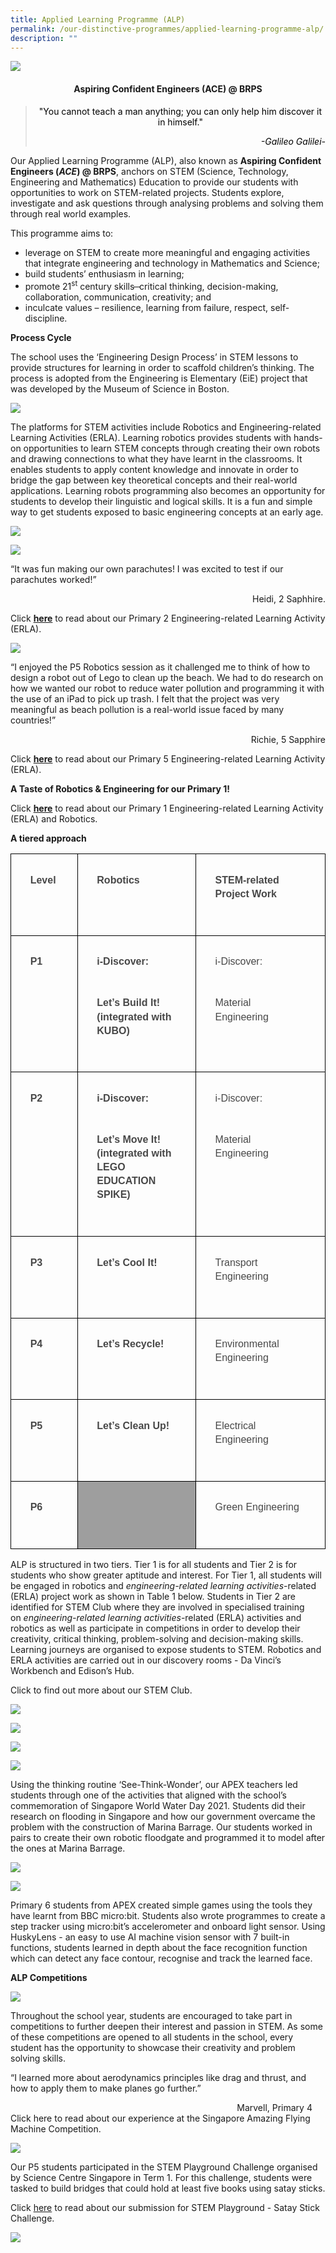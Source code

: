 ```yaml
---
title: Applied Learning Programme (ALP)
permalink: /our-distinctive-programmes/applied-learning-programme-alp/
description: ""
---
```

![](/images/2023%20Photos/alp%20-%20banner.JPG)
<h4 style="text-align: center;"><strong>Aspiring Confident Engineers (ACE) @ BRPS</strong></h4>
<blockquote>
<p style="text-align: center;"><span style="color: #000000;">"You cannot teach a man anything; you can only help him discover it in himself."</span></p>
<p style="text-align: right;"><span style="color: #000000;"><em>-Galileo Galilei-</em></span></p>
</blockquote>
<p>Our Applied Learning Programme (ALP), also known as&nbsp;<strong>Aspiring Confident Engineers (</strong><strong><em>ACE</em></strong><strong>) @ BRPS</strong>, anchors on STEM (Science, Technology, Engineering and Mathematics) Education to provide our students with opportunities to work on STEM-related projects. Students explore, investigate and ask questions through analysing problems and solving them through real world examples.</p>
<p>This programme aims to:</p>
<ul>
<li>leverage on STEM to create more meaningful and engaging activities that integrate engineering and technology in Mathematics and Science;</li>
<li>build students’ enthusiasm in learning;</li>
<li>promote 21<sup>st</sup>&nbsp;century skills ̶ critical thinking, decision-making, collaboration, communication, creativity; and</li>
<li>inculcate values – resilience, learning from failure, respect, self-discipline.</li>
</ul>
<p><strong>Process Cycle</strong></p>
<p>The school uses the ‘Engineering Design Process’ in STEM lessons to provide structures for learning in order to scaffold children’s thinking. The process is adopted from the Engineering is Elementary (EiE) project that was developed by the Museum of Science in Boston.</p>
<img src="/images/Capture-7.jpg">
<p>The platforms for STEM activities include Robotics and Engineering-related Learning Activities (ERLA). Learning robotics provides students with hands-on opportunities to learn STEM concepts through creating their own robots and drawing connections to what they have learnt in the classrooms. It enables students to apply content knowledge and innovate in order to bridge the gap between key theoretical concepts and their real-world applications. Learning robots programming also becomes an opportunity for students to develop their linguistic and logical skills. It is a fun and simple way to get students exposed to basic engineering concepts at an early age.</p>

![](/images/2023%20Photos/alp%20-%202a.jpg)

![](/images/2023%20Photos/alp%20-%202b.jpg)

<p>“It was fun making our own parachutes! I was excited to test if our parachutes worked!”</p>
<p style="text-align: right;">Heidi, 2 Saphhire.</p>
<p>Click&nbsp;<strong><a href="/departments/junior-primary/">here</a></strong>&nbsp;to read about our Primary 2 Engineering-related Learning Activity (ERLA).</p>

![](/images/2023%20Photos/alp%20-%203.jpg)

<p>“I enjoyed the P5 Robotics session as it challenged me to think of how to design a robot out of Lego to clean up the beach. We had to do research on how we wanted our robot to reduce water pollution and programming it with the use of an iPad to pick up trash. I felt that the project was very meaningful as beach pollution is a real-world issue faced by many countries!”</p>
<p style="text-align: right;">Richie, 5 Sapphire</p>
<p>Click&nbsp;<strong><a href="/2021/04/28/engineering-related-learning-activities-erla-and-robotics/">here</a></strong>&nbsp;to read about our Primary 5 Engineering-related Learning Activity (ERLA).
	
</p><p><strong>A Taste of Robotics &amp; Engineering for our Primary 1!</strong></p>
<p>Click&nbsp;<strong><a href="/2021/10/06/a-taste-of-robotics-engineering-for-our-primary-1/">here</a></strong>&nbsp;to read about our Primary 1 Engineering-related Learning Activity (ERLA) and Robotics.</p>

<p><strong>A tiered approach</strong></p>

<table style="border:none;border-collapse:collapse;"><colgroup><col width="111"><col width="231"><col width="261"></colgroup><tbody><tr style="height:30pt"><td style="border-left:solid #000000 0.6666667500000001pt;border-right:solid #000000 0.6666667500000001pt;border-bottom:solid #000000 0.6666667500000001pt;border-top:solid #000000 0.6666667500000001pt;vertical-align:top;padding:8pt 8pt 8pt 8pt;overflow:hidden;overflow-wrap:break-word;"><p style="line-height:1.38;margin-left: 15pt;margin-right: 15pt;margin-top:15pt;margin-bottom:33pt;" dir="ltr"><span style="font-size:12pt;font-family:Arial;color:#484848;background-color:transparent;font-weight:700;font-style:normal;font-variant:normal;text-decoration:none;vertical-align:baseline;white-space:pre;white-space:pre-wrap;">Level</span></p></td><td style="border-left:solid #000000 0.6666667500000001pt;border-right:solid #000000 0.6666667500000001pt;border-bottom:solid #000000 0.6666667500000001pt;border-top:solid #000000 0.6666667500000001pt;vertical-align:top;padding:8pt 8pt 8pt 8pt;overflow:hidden;overflow-wrap:break-word;"><p style="line-height:1.38;margin-left: 15pt;margin-right: 15pt;margin-top:15pt;margin-bottom:33pt;" dir="ltr"><span style="font-size:12pt;font-family:Arial;color:#484848;background-color:transparent;font-weight:700;font-style:normal;font-variant:normal;text-decoration:none;vertical-align:baseline;white-space:pre;white-space:pre-wrap;">Robotics</span></p></td><td style="border-left:solid #000000 0.6666667500000001pt;border-right:solid #000000 0.6666667500000001pt;border-bottom:solid #000000 0.6666667500000001pt;border-top:solid #000000 0.6666667500000001pt;vertical-align:top;padding:8pt 8pt 8pt 8pt;overflow:hidden;overflow-wrap:break-word;"><p style="line-height:1.38;margin-left: 15pt;margin-right: 15pt;margin-top:15pt;margin-bottom:33pt;" dir="ltr"><span style="font-size:12pt;font-family:Arial;color:#484848;background-color:transparent;font-weight:700;font-style:normal;font-variant:normal;text-decoration:none;vertical-align:baseline;white-space:pre;white-space:pre-wrap;">STEM-related Project Work</span></p></td></tr><tr style="height:30pt"><td style="border-left:solid #000000 0.6666667500000001pt;border-right:solid #000000 0.6666667500000001pt;border-bottom:solid #000000 0.6666667500000001pt;border-top:solid #000000 0.6666667500000001pt;vertical-align:top;padding:8pt 8pt 8pt 8pt;overflow:hidden;overflow-wrap:break-word;"><p style="line-height:1.38;margin-left: 15pt;margin-right: 15pt;margin-top:15pt;margin-bottom:33pt;" dir="ltr"><span style="font-size:12pt;font-family:Arial;color:#484848;background-color:transparent;font-weight:700;font-style:normal;font-variant:normal;text-decoration:none;vertical-align:baseline;white-space:pre;white-space:pre-wrap;">P1</span></p></td><td style="border-left:solid #000000 0.6666667500000001pt;border-right:solid #000000 0.6666667500000001pt;border-bottom:solid #000000 0.6666667500000001pt;border-top:solid #000000 0.6666667500000001pt;vertical-align:top;padding:8pt 8pt 8pt 8pt;overflow:hidden;overflow-wrap:break-word;"><p style="line-height:1.38;margin-left: 15pt;margin-right: 15pt;margin-top:15pt;margin-bottom:33pt;" dir="ltr"><span style="font-size:12pt;font-family:Arial;color:#484848;background-color:transparent;font-weight:700;font-style:normal;font-variant:normal;text-decoration:none;vertical-align:baseline;white-space:pre;white-space:pre-wrap;">i-Discover:</span></p><p style="line-height:1.38;margin-left: 15pt;margin-right: 15pt;margin-top:15pt;margin-bottom:33pt;" dir="ltr"><span style="font-size:12pt;font-family:Arial;color:#484848;background-color:transparent;font-weight:700;font-style:normal;font-variant:normal;text-decoration:none;vertical-align:baseline;white-space:pre;white-space:pre-wrap;">Let’s Build It! (integrated with KUBO)</span></p></td><td style="border-left:solid #000000 0.6666667500000001pt;border-right:solid #000000 0.6666667500000001pt;border-bottom:solid #000000 0.6666667500000001pt;border-top:solid #000000 0.6666667500000001pt;vertical-align:top;padding:8pt 8pt 8pt 8pt;overflow:hidden;overflow-wrap:break-word;"><p style="line-height:1.38;margin-left: 15pt;margin-right: 15pt;margin-top:15pt;margin-bottom:33pt;" dir="ltr"><span style="font-size:12pt;font-family:Arial;color:#484848;background-color:transparent;font-weight:400;font-style:normal;font-variant:normal;text-decoration:none;vertical-align:baseline;white-space:pre;white-space:pre-wrap;">i-Discover:</span></p><p style="line-height:1.38;margin-left: 15pt;margin-right: 15pt;margin-top:15pt;margin-bottom:33pt;" dir="ltr"><span style="font-size:12pt;font-family:Arial;color:#484848;background-color:transparent;font-weight:400;font-style:normal;font-variant:normal;text-decoration:none;vertical-align:baseline;white-space:pre;white-space:pre-wrap;">Material Engineering</span></p></td></tr><tr style="height:30pt"><td style="border-left:solid #000000 0.6666667500000001pt;border-right:solid #000000 0.6666667500000001pt;border-bottom:solid #000000 0.6666667500000001pt;border-top:solid #000000 0.6666667500000001pt;vertical-align:top;padding:8pt 8pt 8pt 8pt;overflow:hidden;overflow-wrap:break-word;"><p style="line-height:1.38;margin-left: 15pt;margin-right: 15pt;margin-top:15pt;margin-bottom:33pt;" dir="ltr"><span style="font-size:12pt;font-family:Arial;color:#484848;background-color:transparent;font-weight:700;font-style:normal;font-variant:normal;text-decoration:none;vertical-align:baseline;white-space:pre;white-space:pre-wrap;">P2</span></p></td><td style="border-left:solid #000000 0.6666667500000001pt;border-right:solid #000000 0.6666667500000001pt;border-bottom:solid #000000 0.6666667500000001pt;border-top:solid #000000 0.6666667500000001pt;vertical-align:top;padding:8pt 8pt 8pt 8pt;overflow:hidden;overflow-wrap:break-word;"><p style="line-height:1.38;margin-left: 15pt;margin-right: 15pt;margin-top:15pt;margin-bottom:33pt;" dir="ltr"><span style="font-size:12pt;font-family:Arial;color:#484848;background-color:transparent;font-weight:700;font-style:normal;font-variant:normal;text-decoration:none;vertical-align:baseline;white-space:pre;white-space:pre-wrap;">i-Discover:</span></p><p style="line-height:1.38;margin-left: 15pt;margin-right: 15pt;margin-top:15pt;margin-bottom:33pt;" dir="ltr"><span style="font-size:12pt;font-family:Arial;color:#484848;background-color:transparent;font-weight:700;font-style:normal;font-variant:normal;text-decoration:none;vertical-align:baseline;white-space:pre;white-space:pre-wrap;">Let’s Move It! (integrated with LEGO EDUCATION SPIKE)</span></p></td><td style="border-left:solid #000000 0.6666667500000001pt;border-right:solid #000000 0.6666667500000001pt;border-bottom:solid #000000 0.6666667500000001pt;border-top:solid #000000 0.6666667500000001pt;vertical-align:top;padding:8pt 8pt 8pt 8pt;overflow:hidden;overflow-wrap:break-word;"><p style="line-height:1.38;margin-left: 15pt;margin-right: 15pt;margin-top:15pt;margin-bottom:33pt;" dir="ltr"><span style="font-size:12pt;font-family:Arial;color:#484848;background-color:transparent;font-weight:400;font-style:normal;font-variant:normal;text-decoration:none;vertical-align:baseline;white-space:pre;white-space:pre-wrap;">i-Discover:</span></p><p style="line-height:1.38;margin-left: 15pt;margin-right: 15pt;margin-top:15pt;margin-bottom:33pt;" dir="ltr"><span style="font-size:12pt;font-family:Arial;color:#484848;background-color:transparent;font-weight:400;font-style:normal;font-variant:normal;text-decoration:none;vertical-align:baseline;white-space:pre;white-space:pre-wrap;">Material Engineering</span></p></td></tr><tr style="height:30pt"><td style="border-left:solid #000000 0.6666667500000001pt;border-right:solid #000000 0.6666667500000001pt;border-bottom:solid #000000 0.6666667500000001pt;border-top:solid #000000 0.6666667500000001pt;vertical-align:top;padding:8pt 8pt 8pt 8pt;overflow:hidden;overflow-wrap:break-word;"><p style="line-height:1.38;margin-left: 15pt;margin-right: 15pt;margin-top:15pt;margin-bottom:33pt;" dir="ltr"><span style="font-size:12pt;font-family:Arial;color:#484848;background-color:transparent;font-weight:700;font-style:normal;font-variant:normal;text-decoration:none;vertical-align:baseline;white-space:pre;white-space:pre-wrap;">P3</span></p></td><td style="border-left:solid #000000 0.6666667500000001pt;border-right:solid #000000 0.6666667500000001pt;border-bottom:solid #000000 0.6666667500000001pt;border-top:solid #000000 0.6666667500000001pt;vertical-align:top;padding:8pt 8pt 8pt 8pt;overflow:hidden;overflow-wrap:break-word;"><p style="line-height:1.38;margin-left: 15pt;margin-right: 15pt;margin-top:15pt;margin-bottom:33pt;" dir="ltr"><span style="font-size:12pt;font-family:Arial;color:#484848;background-color:transparent;font-weight:700;font-style:normal;font-variant:normal;text-decoration:none;vertical-align:baseline;white-space:pre;white-space:pre-wrap;">Let’s Cool It!</span></p></td><td style="border-left:solid #000000 0.6666667500000001pt;border-right:solid #000000 0.6666667500000001pt;border-bottom:solid #000000 0.6666667500000001pt;border-top:solid #000000 0.6666667500000001pt;vertical-align:top;padding:8pt 8pt 8pt 8pt;overflow:hidden;overflow-wrap:break-word;"><p style="line-height:1.38;margin-left: 15pt;margin-right: 15pt;margin-top:15pt;margin-bottom:33pt;" dir="ltr"><span style="font-size:12pt;font-family:Arial;color:#484848;background-color:transparent;font-weight:400;font-style:normal;font-variant:normal;text-decoration:none;vertical-align:baseline;white-space:pre;white-space:pre-wrap;">Transport Engineering</span></p></td></tr><tr style="height:30pt"><td style="border-left:solid #000000 0.6666667500000001pt;border-right:solid #000000 0.6666667500000001pt;border-bottom:solid #000000 0.6666667500000001pt;border-top:solid #000000 0.6666667500000001pt;vertical-align:top;padding:8pt 8pt 8pt 8pt;overflow:hidden;overflow-wrap:break-word;"><p style="line-height:1.38;margin-left: 15pt;margin-right: 15pt;margin-top:15pt;margin-bottom:33pt;" dir="ltr"><span style="font-size:12pt;font-family:Arial;color:#484848;background-color:transparent;font-weight:700;font-style:normal;font-variant:normal;text-decoration:none;vertical-align:baseline;white-space:pre;white-space:pre-wrap;">P4</span></p></td><td style="border-left:solid #000000 0.6666667500000001pt;border-right:solid #000000 0.6666667500000001pt;border-bottom:solid #000000 0.6666667500000001pt;border-top:solid #000000 0.6666667500000001pt;vertical-align:top;padding:8pt 8pt 8pt 8pt;overflow:hidden;overflow-wrap:break-word;"><p style="line-height:1.38;margin-left: 15pt;margin-right: 15pt;margin-top:15pt;margin-bottom:33pt;" dir="ltr"><span style="font-size:12pt;font-family:Arial;color:#484848;background-color:transparent;font-weight:700;font-style:normal;font-variant:normal;text-decoration:none;vertical-align:baseline;white-space:pre;white-space:pre-wrap;">Let’s Recycle!</span></p></td><td style="border-left:solid #000000 0.6666667500000001pt;border-right:solid #000000 0.6666667500000001pt;border-bottom:solid #000000 0.6666667500000001pt;border-top:solid #000000 0.6666667500000001pt;vertical-align:top;padding:8pt 8pt 8pt 8pt;overflow:hidden;overflow-wrap:break-word;"><p style="line-height:1.38;margin-left: 15pt;margin-right: 15pt;margin-top:15pt;margin-bottom:33pt;" dir="ltr"><span style="font-size:12pt;font-family:Arial;color:#484848;background-color:transparent;font-weight:400;font-style:normal;font-variant:normal;text-decoration:none;vertical-align:baseline;white-space:pre;white-space:pre-wrap;">Environmental Engineering</span></p></td></tr><tr style="height:30pt"><td style="border-left:solid #000000 0.6666667500000001pt;border-right:solid #000000 0.6666667500000001pt;border-bottom:solid #000000 0.6666667500000001pt;border-top:solid #000000 0.6666667500000001pt;vertical-align:top;padding:8pt 8pt 8pt 8pt;overflow:hidden;overflow-wrap:break-word;"><p style="line-height:1.38;margin-left: 15pt;margin-right: 15pt;margin-top:15pt;margin-bottom:33pt;" dir="ltr"><span style="font-size:12pt;font-family:Arial;color:#484848;background-color:transparent;font-weight:700;font-style:normal;font-variant:normal;text-decoration:none;vertical-align:baseline;white-space:pre;white-space:pre-wrap;">P5</span></p></td><td style="border-left:solid #000000 0.6666667500000001pt;border-right:solid #000000 0.6666667500000001pt;border-bottom:solid #000000 0.6666667500000001pt;border-top:solid #000000 0.6666667500000001pt;vertical-align:top;padding:8pt 8pt 8pt 8pt;overflow:hidden;overflow-wrap:break-word;"><p style="line-height:1.38;margin-left: 15pt;margin-right: 15pt;margin-top:15pt;margin-bottom:33pt;" dir="ltr"><span style="font-size:12pt;font-family:Arial;color:#484848;background-color:transparent;font-weight:700;font-style:normal;font-variant:normal;text-decoration:none;vertical-align:baseline;white-space:pre;white-space:pre-wrap;">Let’s Clean Up!</span></p></td><td style="border-left:solid #000000 0.6666667500000001pt;border-right:solid #000000 0.6666667500000001pt;border-bottom:solid #000000 0.6666667500000001pt;border-top:solid #000000 0.6666667500000001pt;vertical-align:top;padding:8pt 8pt 8pt 8pt;overflow:hidden;overflow-wrap:break-word;"><p style="line-height:1.38;margin-left: 15pt;margin-right: 15pt;margin-top:15pt;margin-bottom:33pt;" dir="ltr"><span style="font-size:12pt;font-family:Arial;color:#484848;background-color:transparent;font-weight:400;font-style:normal;font-variant:normal;text-decoration:none;vertical-align:baseline;white-space:pre;white-space:pre-wrap;">Electrical Engineering</span></p></td></tr><tr style="height:30pt"><td style="border-left:solid #000000 0.6666667500000001pt;border-right:solid #000000 0.6666667500000001pt;border-bottom:solid #000000 0.6666667500000001pt;border-top:solid #000000 0.6666667500000001pt;vertical-align:top;padding:8pt 8pt 8pt 8pt;overflow:hidden;overflow-wrap:break-word;"><p style="line-height:1.38;margin-left: 15pt;margin-right: 15pt;margin-top:15pt;margin-bottom:33pt;" dir="ltr"><span style="font-size:12pt;font-family:Arial;color:#484848;background-color:transparent;font-weight:700;font-style:normal;font-variant:normal;text-decoration:none;vertical-align:baseline;white-space:pre;white-space:pre-wrap;">P6</span></p></td><td style="border-left:solid #000000 0.6666667500000001pt;border-right:solid #000000 0.6666667500000001pt;border-bottom:solid #000000 0.6666667500000001pt;border-top:solid #000000 0.6666667500000001pt;vertical-align:top;background-color:#9e9e9e;padding:8pt 8pt 8pt 8pt;overflow:hidden;overflow-wrap:break-word;"><br></td><td style="border-left:solid #000000 0.6666667500000001pt;border-right:solid #000000 0.6666667500000001pt;border-bottom:solid #000000 0.6666667500000001pt;border-top:solid #000000 0.6666667500000001pt;vertical-align:top;padding:8pt 8pt 8pt 8pt;overflow:hidden;overflow-wrap:break-word;"><p style="line-height:1.38;margin-left: 15pt;margin-right: 15pt;margin-top:15pt;margin-bottom:33pt;" dir="ltr"><span style="font-size:12pt;font-family:Arial;color:#484848;background-color:transparent;font-weight:400;font-style:normal;font-variant:normal;text-decoration:none;vertical-align:baseline;white-space:pre;white-space:pre-wrap;">Green Engineering</span></p></td></tr></tbody></table>




<p>ALP is structured in two tiers. Tier 1 is for all students and Tier 2 is for students who show greater aptitude and interest. For Tier 1, all students will be engaged in robotics and&nbsp;<em>engineering-related learning activities</em>-related (ERLA) project work as shown in Table 1 below. Students in Tier 2 are identified for STEM Club where they are involved in specialised training on&nbsp;<em>engineering-related learning activities</em>-related (ERLA) activities and robotics as well as participate in competitions in order to develop their creativity, critical thinking, problem-solving and decision-making skills. Learning journeys are organised to expose students to STEM. Robotics and ERLA activities are carried out in our discovery rooms - Da Vinci’s Workbench and Edison’s Hub.</p>

Click  to find out more about our STEM Club.

![](/images/2023%20Photos/alp%20-%204a.jpg)

![](/images/2023%20Photos/alp%20-%204b.jpg)

![](/images/2023%20Photos/alp%20-%204c.jpg)

![](/images/2023%20Photos/alp%20-%204d.jpg)

Using the thinking routine ‘See-Think-Wonder’, our APEX teachers led students through one of the activities that aligned with the school’s commemoration of Singapore World Water Day 2021. Students did their research on flooding in Singapore and how our government overcame the problem with the construction of Marina Barrage. Our students worked in pairs to create their own robotic floodgate and programmed it to model after the ones at Marina Barrage.

![](/images/2023%20Photos/alp%20-%205a.jpeg)

![](/images/2023%20Photos/alp%20-%205b.jpeg)

Primary 6 students from APEX created simple games using the tools they have learnt from BBC micro:bit. Students also wrote programmes to create a step tracker using micro:bit’s accelerometer and onboard light sensor. Using HuskyLens - an easy to use AI machine vision sensor with 7 built-in functions, students learned in depth about the face recognition function which can detect any face contour, recognise and track the learned face.

**ALP Competitions**

![](/images/2023%20Photos/alp%20-%206.jpg)

Throughout the school year, students are encouraged to take part in competitions to further deepen their interest and passion in STEM. As some of these competitions are opened to all students in the school, every student has the opportunity to showcase their creativity and problem solving skills.

“I learned more about aerodynamics principles like drag and thrust, and how to apply them to make planes go further.”

&nbsp;&nbsp;&nbsp;&nbsp;&nbsp;&nbsp;&nbsp;&nbsp;&nbsp;&nbsp;&nbsp;&nbsp;&nbsp;&nbsp;&nbsp;&nbsp;&nbsp;&nbsp;&nbsp;&nbsp;&nbsp;&nbsp;&nbsp;&nbsp;&nbsp;&nbsp;&nbsp;&nbsp;&nbsp;&nbsp;&nbsp;&nbsp;&nbsp;&nbsp;&nbsp;&nbsp;&nbsp;&nbsp;&nbsp;&nbsp;&nbsp;&nbsp;&nbsp;&nbsp;&nbsp;&nbsp;&nbsp;&nbsp;&nbsp;&nbsp;&nbsp;&nbsp;&nbsp;&nbsp;&nbsp;&nbsp;&nbsp;&nbsp;&nbsp;&nbsp;&nbsp;&nbsp;&nbsp;&nbsp;&nbsp;&nbsp;&nbsp;&nbsp;&nbsp;&nbsp;&nbsp;&nbsp;&nbsp;&nbsp;&nbsp;&nbsp;&nbsp;&nbsp;&nbsp;&nbsp;&nbsp;&nbsp;&nbsp;&nbsp;&nbsp;&nbsp;&nbsp;&nbsp;&nbsp;&nbsp;&nbsp;&nbsp;Marvell, Primary 4
																																													Click here to read about our experience at the Singapore Amazing Flying Machine Competition.		
																																													
![](/images/2023%20Photos/alp%20-%207.jpg)		

Our P5 students participated in the STEM Playground Challenge organised by Science Centre Singapore in Term 1. For this challenge, students were tasked to build bridges that could hold at least five books using satay sticks.

Click [here](/2023/03/30/stem-playground-satay-stick-challenge/) to read about our submission for STEM Playground - Satay Stick Challenge.



<img src="/images/alp2.png">